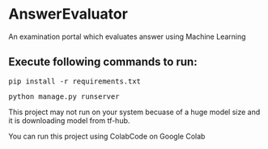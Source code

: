 # AnswerEvaluator
An examination portal which evaluates answer using Machine Learning
## Execute following commands to run:
<pre>pip install -r requirements.txt</pre>
<pre>python manage.py runserver</pre>

<p>This project may not run on your system becuase of a huge model size and it is downloading model from tf-hub.</p>
<p>You can run this project using ColabCode on Google Colab</p>
